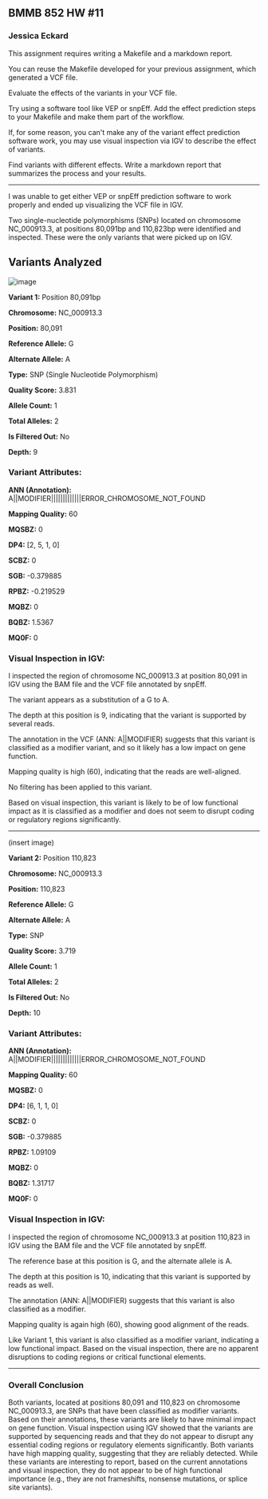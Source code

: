 ## BMMB 852 HW #11

### Jessica Eckard

This assignment requires writing a Makefile and a markdown report.

You can reuse the Makefile developed for your previous assignment, which generated a VCF file.

Evaluate the effects of the variants in your VCF file.

Try using a software tool like VEP or snpEff.  Add the effect prediction steps to your Makefile and make them part of the workflow.

If, for some reason, you can't make any of the variant effect prediction software work, you may use visual inspection via IGV to describe the effect of variants.

Find variants with different effects.
Write a markdown report that summarizes the process and your results.

------

I was unable to get either VEP or snpEff prediction software to work properly and ended up visualizing the VCF file in IGV.

Two single-nucleotide polymorphisms (SNPs) located on chromosome NC_000913.3, at positions 80,091bp and 110,823bp were identified and inspected. These were the only variants that were picked up on IGV.

## Variants Analyzed

![image](https://github.com/user-attachments/assets/0378add1-62b1-417e-939d-6e1193416369)


**Variant 1:** Position 80,091bp

**Chromosome:** NC_000913.3

**Position:** 80,091

**Reference Allele:** G

**Alternate Allele:** A

**Type:** SNP (Single Nucleotide Polymorphism)

**Quality Score:** 3.831

**Allele Count:** 1

**Total Alleles:** 2

**Is Filtered Out:** No

**Depth:** 9

### Variant Attributes:

**ANN (Annotation):** A||MODIFIER|||||||||||||ERROR_CHROMOSOME_NOT_FOUND

**Mapping Quality:** 60

**MQSBZ:** 0

**DP4:** [2, 5, 1, 0]

**SCBZ:** 0

**SGB:** -0.379885

**RPBZ:** -0.219529

**MQBZ:** 0

**BQBZ:** 1.5367

**MQ0F:** 0

### Visual Inspection in IGV:

I inspected the region of chromosome NC_000913.3 at position 80,091 in IGV using the BAM file and the VCF file annotated by snpEff.

The variant appears as a substitution of a G to A.

The depth at this position is 9, indicating that the variant is supported by several reads.

The annotation in the VCF (ANN: A||MODIFIER) suggests that this variant is classified as a modifier variant, and so it likely has a low impact on gene function.

Mapping quality is high (60), indicating that the reads are well-aligned.

No filtering has been applied to this variant.

Based on visual inspection, this variant is likely to be of low functional impact as it is classified as a modifier and does not seem to disrupt coding or regulatory regions significantly.
________________________________________

(insert image)

**Variant 2:** Position 110,823

**Chromosome:** NC_000913.3

**Position:** 110,823

**Reference Allele:** G

**Alternate Allele:** A

**Type:** SNP
	
**Quality Score:** 3.719

**Allele Count:** 1

**Total Alleles:** 2

**Is Filtered Out:** No

**Depth:** 10

### Variant Attributes:

**ANN (Annotation):** A||MODIFIER|||||||||||||ERROR_CHROMOSOME_NOT_FOUND

**Mapping Quality:** 60

**MQSBZ:** 0

**DP4:** [6, 1, 1, 0]

**SCBZ:** 0

**SGB:** -0.379885

**RPBZ:** 1.09109

**MQBZ:** 0

**BQBZ:** 1.31717

**MQ0F:** 0

### Visual Inspection in IGV:

I inspected the region of chromosome NC_000913.3 at position 110,823 in IGV using the BAM file and the VCF file annotated by snpEff.

The reference base at this position is G, and the alternate allele is A.

The depth at this position is 10, indicating that this variant is supported by reads as well.

The annotation (ANN: A||MODIFIER) suggests that this variant is also classified as a modifier.

Mapping quality is again high (60), showing good alignment of the reads.

Like Variant 1, this variant is also classified as a modifier variant, indicating a low functional impact. Based on the visual inspection, there are no apparent disruptions to coding regions or critical functional elements.
________________________________________
### Overall Conclusion

Both variants, located at positions 80,091 and 110,823 on chromosome NC_000913.3, are SNPs that have been classified as modifier variants. Based on their annotations, these variants are likely to have minimal impact on gene function. Visual inspection using IGV showed that the variants are supported by sequencing reads and that they do not appear to disrupt any essential coding regions or regulatory elements significantly. Both variants have high mapping quality, suggesting that they are reliably detected.
While these variants are interesting to report, based on the current annotations and visual inspection, they do not appear to be of high functional importance (e.g., they are not frameshifts, nonsense mutations, or splice site variants).

